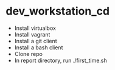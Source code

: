 # dev_workstation_cd
- Install virtualbox
- Install vagrant
- Install a git client
- Install a bash client
- Clone repo
- In report directory, run ./first_time.sh
